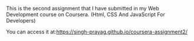 This is the second assignment that I have submitted in my Web Development course on Coursera. (Html, CSS And JavaScript For Developers)

You can access it at:https://singh-prayag.github.io/coursera-assignment2/


